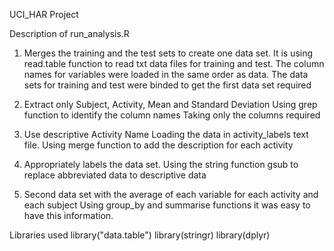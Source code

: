 UCI_HAR Project

Description of run_analysis.R

1. Merges the training and the test sets to create one data set.
It is using read.table function to read txt data files for training and test.
The column names for variables were loaded in the same order as data.
The data sets for training and test were binded to get the first data set required

2. Extract only Subject, Activity, Mean and Standard Deviation 
Using grep function to identify the column names
Taking only the columns required

3. Use descriptive Activity Name
Loading the data in activity_labels text file.
Using merge function to add the description for each activity 

4.  Appropriately labels the data set.
Using the string function gsub to replace abbreviated data to descriptive data
 
5. Second data set with the average of each variable for each activity and each subject
Using group_by and summarise functions it was easy to have this information.


Libraries used
library("data.table")
library(stringr)
library(dplyr)




 